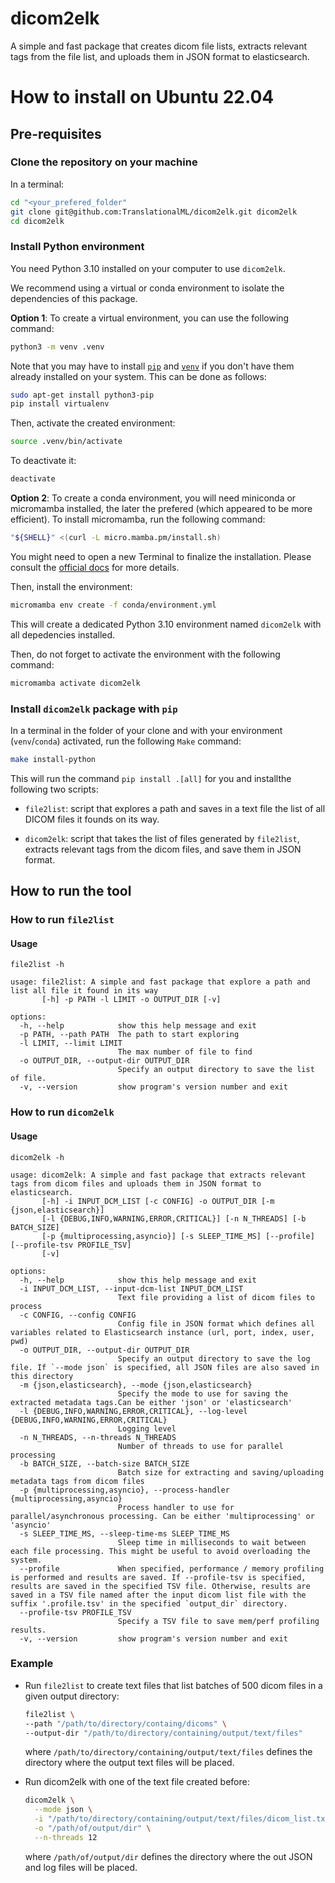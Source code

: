 # dicom2elk

A simple and fast package that creates dicom file lists, extracts relevant tags from the file list, and uploads them in JSON format to elasticsearch.

# How to install on Ubuntu 22.04

## Pre-requisites

### Clone the repository on your machine

In a terminal:

```bash
cd "<your_prefered_folder"
git clone git@github.com:TranslationalML/dicom2elk.git dicom2elk
cd dicom2elk
```

### Install Python environment

You need Python 3.10 installed on your computer to use `dicom2elk`.

We recommend using a virtual or conda environment to isolate the dependencies of this package. 

**Option 1**: To create a virtual environment, you can use the following command:

```bash
python3 -m venv .venv
```

Note that you may have to install [`pip`](https://pip.pypa.io/en/stable/) and [`venv`](https://docs.python.org/3/library/venv.html) if you don't have them already installed on your system. This can be done as follows:

```bash
sudo apt-get install python3-pip
pip install virtualenv
```

Then, activate the created environment:

```bash
source .venv/bin/activate
```

To deactivate it:

```bash
deactivate
```


**Option 2**: To create a conda environment, you will need miniconda or micromamba installed, the later the prefered (which appeared to be more efficient). To install micromamba, run the following command:

```bash
"${SHELL}" <(curl -L micro.mamba.pm/install.sh)
```

You might need to open a new Terminal to finalize the installation. Please consult the [official docs](https://mamba.readthedocs.io/en/latest/installation/micromamba-installation.html) for more details.

Then, install the environment:

```bash
micromamba env create -f conda/environment.yml
```

This will create a dedicated Python 3.10 environment named `dicom2elk` with all depedencies installed.

Then, do not forget to activate the environment with the following command:

```bash
micromamba activate dicom2elk
```

### Install `dicom2elk` package with `pip`

In a terminal in the folder of your clone and with your environment (`venv`/`conda`) activated, run the following `Make` command:

```bash
make install-python
```

This will run the command `pip install .[all]` for you and installthe following two scripts:

* `file2list`: script that explores a path and saves in a text file the list of all DICOM files it founds on its way. 

* `dicom2elk`: script that takes the list of files generated by `file2list`, extracts relevant tags from the dicom files, and save them in JSON format.

## How to run the tool

### How to run `file2list`

#### Usage

```output
file2list -h

usage: file2list: A simple and fast package that explore a path and list all file it found in its way 
       [-h] -p PATH -l LIMIT -o OUTPUT_DIR [-v]

options:
  -h, --help            show this help message and exit
  -p PATH, --path PATH  The path to start exploring
  -l LIMIT, --limit LIMIT
                        The max number of file to find
  -o OUTPUT_DIR, --output-dir OUTPUT_DIR
                        Specify an output directory to save the list of file. 
  -v, --version         show program's version number and exit
```

### How to run `dicom2elk`

#### Usage

```output
dicom2elk -h

usage: dicom2elk: A simple and fast package that extracts relevant tags from dicom files and uploads them in JSON format to elasticsearch.
       [-h] -i INPUT_DCM_LIST [-c CONFIG] -o OUTPUT_DIR [-m {json,elasticsearch}]
       [-l {DEBUG,INFO,WARNING,ERROR,CRITICAL}] [-n N_THREADS] [-b BATCH_SIZE]
       [-p {multiprocessing,asyncio}] [-s SLEEP_TIME_MS] [--profile] [--profile-tsv PROFILE_TSV]
       [-v]

options:
  -h, --help            show this help message and exit
  -i INPUT_DCM_LIST, --input-dcm-list INPUT_DCM_LIST
                        Text file providing a list of dicom files to process
  -c CONFIG, --config CONFIG
                        Config file in JSON format which defines all variables related to Elasticsearch instance (url, port, index, user, pwd)
  -o OUTPUT_DIR, --output-dir OUTPUT_DIR
                        Specify an output directory to save the log file. If `--mode json` is specified, all JSON files are also saved in this directory
  -m {json,elasticsearch}, --mode {json,elasticsearch}
                        Specify the mode to use for saving the extracted metadata tags.Can be either 'json' or 'elasticsearch'
  -l {DEBUG,INFO,WARNING,ERROR,CRITICAL}, --log-level {DEBUG,INFO,WARNING,ERROR,CRITICAL}
                        Logging level
  -n N_THREADS, --n-threads N_THREADS
                        Number of threads to use for parallel processing
  -b BATCH_SIZE, --batch-size BATCH_SIZE
                        Batch size for extracting and saving/uploading metadata tags from dicom files
  -p {multiprocessing,asyncio}, --process-handler {multiprocessing,asyncio}
                        Process handler to use for parallel/asynchronous processing. Can be either 'multiprocessing' or 'asyncio'
  -s SLEEP_TIME_MS, --sleep-time-ms SLEEP_TIME_MS
                        Sleep time in milliseconds to wait between each file processing. This might be useful to avoid overloading the system.
  --profile             When specified, performance / memory profiling is performed and results are saved. If --profile-tsv is specified, results are saved in the specified TSV file. Otherwise, results are saved in a TSV file named after the input dicom list file with the suffix '.profile.tsv' in the specified `output_dir` directory.
  --profile-tsv PROFILE_TSV
                        Specify a TSV file to save mem/perf profiling results.
  -v, --version         show program's version number and exit
```

### Example

* Run `file2list`  to create text files that list batches of 500 dicom files in a given output directory:

  ```bash
  file2list \
  --path "/path/to/directory/containg/dicoms" \
  --output-dir "/path/to/directory/containing/output/text/files"
  ```

  where `/path/to/directory/containing/output/text/files` defines the directory where the output text files will be placed.

* Run dicom2elk with one of the text file created before:
  
  ```bash
  dicom2elk \
    --mode json \
    -i "/path/to/directory/containing/output/text/files/dicom_list.txt" \
    -o "/path/of/output/dir" \
    --n-threads 12
  ```

  where `/path/of/output/dir` defines the directory where the out JSON and log files will be placed.
